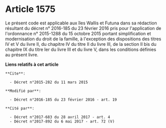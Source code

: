 # Article 1575

Le présent code est applicable aux îles Wallis et Futuna dans sa rédaction résultant du décret n° 2016-185 du 23 février 2016
pris pour l'application de l'ordonnance n° 2015-1288 du 15 octobre 2015 portant simplification et modernisation du droit de
la famille, à l'exception des dispositions des titres IV et V du livre II, du chapitre IV du titre II du livre III, de la
section II bis du chapitre IX du titre Ier du livre III et du livre V, dans les conditions définies au présent livre.

**Liens relatifs à cet article**

	**Cite**:

	  - Décret n°2015-282 du 11 mars 2015

	**Modifié par**:

	  - Décret n°2016-185 du 23 février 2016 - art. 19

	**Cité par**:

	  - Décret n°2017-683 du 28 avril 2017 - art. 4
	  - Décret n°2017-892 du 6 mai 2017 - art. 72 (V)
